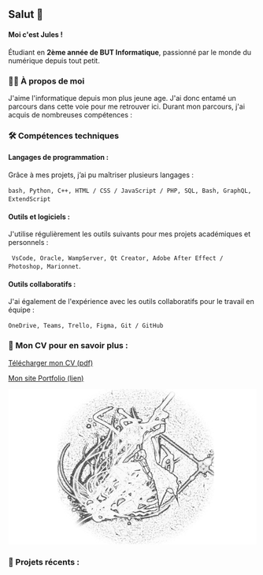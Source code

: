 ## Salut 👋


#### Moi c'est Jules !
Étudiant en **2ème année de BUT Informatique**, passionné par le monde du numérique depuis tout petit.


### 🧑‍💻 À propos de moi
J'aime l'informatique depuis mon plus jeune age. J'ai donc entamé un parcours dans cette voie pour me retrouver ici. Durant mon parcours, j'ai acquis de nombreuses compétences : 


### 🛠️ Compétences techniques

#### Langages de programmation :
Grâce à mes projets, j’ai pu maîtriser plusieurs langages :

``bash, Python, C++, HTML / CSS / JavaScript / PHP, SQL, Bash, GraphQL, ExtendScript``

#### Outils et logiciels :
J'utilise régulièrement les outils suivants pour mes projets académiques et personnels :

`` VsCode, Oracle, WampServer, Qt Creator, Adobe After Effect / Photoshop, Marionnet``.

#### Outils collaboratifs :
J'ai également de l'expérience avec les outils collaboratifs pour le travail en équipe : 

``OneDrive, Teams, Trello, Figma, Git / GitHub``


### 📄 Mon CV pour en savoir plus : 
[Télécharger mon CV (pdf)](./CV.pdf)

[Mon site Portfolio (lien)](https://jvlatrille.github.io/vitrine/)

![Mon logo](./pfp%20Soul%20Eater%20fond%20noir.png)


### 🚀 Projets récents :
